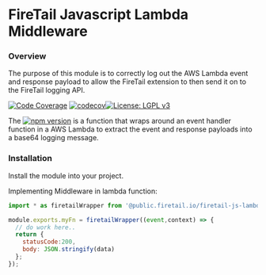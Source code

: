 # FireTail Javascript Lambda Middleware


### Overview

The purpose of this module is to correctly log out the AWS Lambda event and response payload to allow the FireTail extension to then send it on to the FireTail logging API.

[![Code Coverage](https://github.com/FireTail-io/firetail-js-lambda/actions/workflows/codecov.yml/badge.svg)](https://github.com/FireTail-io/firetail-js-lib/actions/workflows/codecov.yml) [![codecov](https://codecov.io/gh/FireTail-io/firetail-js-lambda/branch/main/graph/badge.svg?token=BN44NPKV8H)](https://codecov.io/gh/FireTail-io/firetail-js-lambda)[![License: LGPL v3](https://img.shields.io/badge/License-LGPL_v3-blue.svg)](https://www.gnu.org/licenses/lgpl-3.0)

The [![npm version](https://badge.fury.io/js/@public.firetail.io%2Ffiretail-js-lambda.svg)](https://www.npmjs.com/package/@public.firetail.io/firetail-js-lambda) is a function that wraps around an event handler function in a AWS Lambda to extract the event and response payloads into a base64 logging message.

### Installation
Install the module into your project.

Implementing Middleware in lambda function:
```js
import * as firetailWrapper from '@public.firetail.io/firetail-js-lambda'

module.exports.myFn = firetailWrapper((event,context) => {
  // do work here..
  return {
    statusCode:200,
    body: JSON.stringify(data)
  };
});
```
